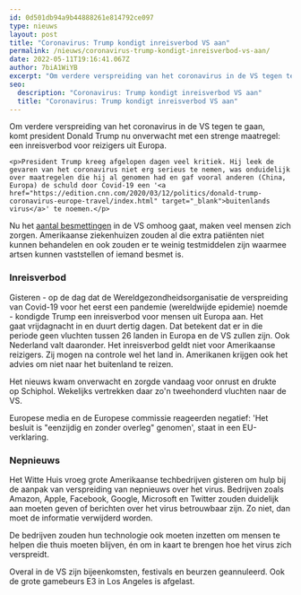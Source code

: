 ```yaml
---
id: 0d501db94a9b44888261e814792ce097
type: nieuws
layout: post
title: "Coronavirus: Trump kondigt inreisverbod VS aan"
permalink: /nieuws/coronavirus-trump-kondigt-inreisverbod-vs-aan/
date: 2022-05-11T19:16:41.067Z
author: 7biA1WiYB
excerpt: "Om verdere verspreiding van het coronavirus in de VS tegen te gaan, komt president Donald Trump nu onverwacht met een strenge maatregel: een inreisverbod voor reizigers uit Europa.  "
seo:
  description: "Coronavirus: Trump kondigt inreisverbod VS aan"
  title: "Coronavirus: Trump kondigt inreisverbod VS aan"
---
```

Om verdere verspreiding van het coronavirus in de VS tegen te gaan, komt president Donald Trump nu onverwacht met een strenge maatregel: een inreisverbod voor reizigers uit Europa.  

    <p>President Trump kreeg afgelopen dagen veel kritiek. Hij leek de gevaren van het coronavirus niet erg serieus te nemen, was onduidelijk over maatregelen die hij al genomen had en gaf vooral anderen (China, Europa) de schuld door Covid-19 een '<a href="https://edition.cnn.com/2020/03/12/politics/donald-trump-coronavirus-europe-travel/index.html" target="_blank">buitenlands virus</a>' te noemen.</p>
<p>Nu het <a href="https://www.who.int/emergencies/diseases/novel-coronavirus-2019/events-as-they-happen" target="_blank">aantal besmettingen</a> in de VS omhoog gaat, maken veel mensen zich zorgen. Amerikaanse ziekenhuizen zouden al die extra patiënten niet kunnen behandelen en ook zouden er te weinig testmiddelen zijn waarmee artsen kunnen vaststellen of iemand besmet is.</p>
<h3>Inreisverbod</h3>
<p>Gisteren - op de dag dat de Wereldgezondheidsorganisatie de verspreiding van Covid-19 voor het eerst een pandemie (wereldwijde epidemie) noemde - kondigde Trump een inreisverbod voor mensen uit Europa aan. Het gaat vrijdagnacht in en duurt dertig dagen. Dat betekent dat er in die periode geen vluchten tussen 26 landen in Europa en de VS zullen zijn. Ook Nederland valt daaronder. Het inreisverbod geldt niet voor Amerikaanse reizigers. Zij mogen na controle wel het land in. Amerikanen krijgen ook het advies om niet naar het buitenland te reizen.</p>
<p>Het nieuws kwam onverwacht en zorgde vandaag voor onrust en drukte op Schiphol. Wekelijks vertrekken daar zo'n tweehonderd vluchten naar de VS.</p>
<p>Europese media en de Europese commissie reageerden negatief: 'Het besluit is "eenzijdig en zonder overleg" genomen', staat in een EU-verklaring.</p>
<h3>Nepnieuws</h3>
<p>Het Witte Huis vroeg grote Amerikaanse techbedrijven gisteren om hulp bij de aanpak van verspreiding van nepnieuws over het virus. Bedrijven zoals Amazon, Apple, Facebook, Google, Microsoft en Twitter zouden duidelijk aan moeten geven of berichten over het virus betrouwbaar zijn. Zo niet, dan moet de informatie verwijderd worden.</p>
<p>De bedrijven zouden hun technologie ook moeten inzetten om mensen te helpen die thuis moeten blijven, én om in kaart te brengen hoe het virus zich verspreidt.</p>
<p>Overal in de VS zijn bijeenkomsten, festivals en beurzen geannuleerd. Ook de grote gamebeurs E3 in Los Angeles is afgelast.</p>  
